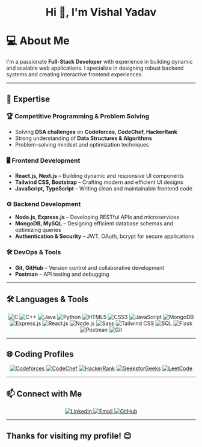 <!-- ## Hi there 👋 -->

<!--
**vishal-1809/vishal-1809** is a ✨ _special_ ✨ repository because its `README.md` (this file) appears on your GitHub profile.

Here are some ideas to get you started:

- 🔭 I’m currently working on ...
- 🌱 I’m currently learning ...
- 👯 I’m looking to collaborate on ...
- 🤔 I’m looking for help with ...
- 💬 Ask me about ...
- 📫 How to reach me: ...
- 😄 Pronouns: ...
- ⚡ Fun fact: ...
-->

<h1 align="center">Hi 👋, I'm Vishal Yadav</h1>

# 💻 **About Me**

I'm a passionate **Full-Stack Developer** with experience in building dynamic and scalable web applications. I specialize in designing robust backend systems and creating interactive frontend experiences. 

<!--Currently, I am working on a full-stack development project that includes features like **posts, likes, dislikes, follows, unfollows, messaging, and profile updates** with **end-to-end encryption for secure communication**. -->

---

## 🚀 **Expertise**

### **🏆 Competitive Programming & Problem Solving**
- Solving **DSA challenges** on **Codeforces, CodeChef, HackerRank**  
- Strong understanding of **Data Structures & Algorithms**  
- Problem-solving mindset and optimization techniques  

### **🖥️ Frontend Development**
- **React.js, Next.js** – Building dynamic and responsive UI components  
- **Tailwind CSS, Bootstrap** – Crafting modern and efficient UI designs  
- **JavaScript, TypeScript** – Writing clean and maintainable frontend code  

### **⚙️ Backend Development**
- **Node.js, Express.js** – Developing RESTful APIs and microservices  
- **MongoDB, MySQL** – Designing efficient database schemas and optimizing queries  
- **Authentication & Security** – JWT, OAuth, bcrypt for secure applications  

### **🛠️ DevOps & Tools**
- **Git, GitHub** – Version control and collaborative development  
- **Postman** – API testing and debugging  
<!--- **Cloud Platforms** – Experience with Firebase, AWS  -->

<!--### **💡 Additional Skills**-->
<!--- **End-to-End Encrypted Messaging** Implementation  -->
<!--- **WebSockets (Socket.io)** – Real-time communication for chat apps  -->
<!--- **State Management** – Redux, Zustand for scalable frontend state management  -->

---

## 🛠 **Languages & Tools**  

<p align="center">
  <img src="https://img.shields.io/badge/C-A8B9CC?style=for-the-badge&logo=c&logoColor=white" alt="C"/>
  <img src="https://img.shields.io/badge/C++-00599C?style=for-the-badge&logo=c%2B%2B&logoColor=white" alt="C++"/>
  <img src="https://img.shields.io/badge/Java-ED8B00?style=for-the-badge&logo=java&logoColor=white" alt="Java"/>
  
  <img src="https://img.shields.io/badge/Python-3776AB?style=for-the-badge&logo=python&logoColor=white" alt="Python"/>
  <img src="https://img.shields.io/badge/HTML5-E34F26?style=for-the-badge&logo=html5&logoColor=white" alt="HTML5" />
  <img src="https://img.shields.io/badge/CSS3-1572B6?style=for-the-badge&logo=css3&logoColor=white" alt="CSS3" />
  <img src="https://img.shields.io/badge/JavaScript-F7DF1E?style=for-the-badge&logo=javascript&logoColor=black" alt="JavaScript" />
  
  <img src="https://img.shields.io/badge/MongoDB-4EA94B?style=for-the-badge&logo=mongodb&logoColor=white" alt="MongoDB" />
  <img src="https://img.shields.io/badge/Express.js-000000?style=for-the-badge&logo=express&logoColor=white" alt="Express.js" />
  <img src="https://img.shields.io/badge/React-61DAFB?style=for-the-badge&logo=react&logoColor=black" alt="React.js" />
    <img src="https://img.shields.io/badge/Node.js-43853D?style=for-the-badge&logo=node.js&logoColor=white" alt="Node.js" />
    
<img src="https://img.shields.io/badge/Sass-cc6699?style=for-the-badge&logo=sass&logoColor=white" alt="Sass"/>
  <img src="https://img.shields.io/badge/Tailwind-3b82f6?style=for-the-badge&logo=tailwindcss&logoColor=white" alt="Tailwind CSS"/>
    
  <img src="https://img.shields.io/badge/SQL-4479A1?style=for-the-badge&logo=mysql&logoColor=white" alt="SQL" />

  <img src="https://img.shields.io/badge/Flask-000000?style=for-the-badge&logo=flask&logoColor=white" alt="Flask" />
  
  <img src="https://img.shields.io/badge/Postman-FF6C37?style=for-the-badge&logo=postman&logoColor=white" alt="Postman" />
  
  <img src="https://img.shields.io/badge/Git-F05032?style=for-the-badge&logo=git&logoColor=white" alt="Git" />
</p>

---

## 🌐 **Coding Profiles**

<p align="center">
  <a href="https://codeforces.com/profile/vishal1809"><img src="https://img.shields.io/badge/Codeforces-1F8ACB?style=for-the-badge&logo=codeforces&logoColor=white" alt="Codeforces" /></a>
  <a href="https://www.codechef.com/users/vishal1809"><img src="https://img.shields.io/badge/CodeChef-5B4638?style=for-the-badge&logo=codechef&logoColor=white" alt="CodeChef" /></a>
  <a href="https://www.hackerrank.com/vy34365"><img src="https://img.shields.io/badge/HackerRank-00EA64?style=for-the-badge&logo=hackerrank&logoColor=white" alt="HackerRank" /></a>
  <a href="https://www.geeksforgeeks.org/user/vy34365/"><img src="https://img.shields.io/badge/GeeksforGeeks-2F8D46?style=for-the-badge&logo=geeksforgeeks&logoColor=white" alt="GeeksforGeeks" /></a>
  <a href="https://leetcode.com/vy34365"><img src="https://img.shields.io/badge/LeetCode-FFA116?style=for-the-badge&logo=leetcode&logoColor=white" alt="LeetCode" /></a>
</p>

---

## 📫 **Connect with Me**

<p align="center">
  <a href="https://linkedin.com/in/vishal1809">
    <img src="https://img.shields.io/badge/LinkedIn-0077B5?style=for-the-badge&logo=linkedin&logoColor=white" alt="LinkedIn"/>
  </a>
  <a href="mailto:vy34365@gmail.com">
    <img src="https://img.shields.io/badge/Email-D14836?style=for-the-badge&logo=gmail&logoColor=white" alt="Email"/>
  </a>
  <a href="https://github.com/vishal-1809">
    <img src="https://img.shields.io/badge/GitHub-181717?style=for-the-badge&logo=github&logoColor=white" alt="GitHub"/>
  </a>
</p>

---

<!--## 👀 **Profile Views**-->
<!--<p align="center">-->
<!--  <img src="https://komarev.com/ghpvc/?username=vishal-1809&style=flat-square&color=blue" alt="Profile View Counter"/>-->
<!--</p>-->

Thanks for visiting my profile! 😊
---

